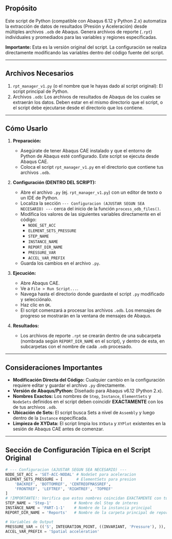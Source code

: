 ## Propósito

Este script de Python (compatible con Abaqus 6.12 y Python 2.x) automatiza la extracción de datos de resultados (Presión y Aceleración) desde múltiples archivos `.odb` de Abaqus. Genera archivos de reporte (`.rpt`) individuales y promediados para las variables y regiones especificadas.

**Importante:** Esta es la versión original del script. La configuración se realiza directamente modificando las variables dentro del código fuente del script.

---

## Archivos Necesarios

1.  `rpt_manager_v1.py` (o el nombre que le hayas dado al script original): El script principal de Python.
2.  Archivos `.odb`: Los archivos de resultados de Abaqus de los cuales se extraerán los datos. Deben estar en el mismo directorio que el script, o el script debe ejecutarse desde el directorio que los contiene.

---

## Cómo Usarlo

1.  **Preparación:**
    *   Asegúrate de tener Abaqus CAE instalado y que el entorno de Python de Abaqus esté configurado. Este script se ejecuta desde Abaqus CAE.
    *   Coloca el script `rpt_manager_v1.py` en el directorio que contiene tus archivos `.odb`.

2.  **Configuración (DENTRO DEL SCRIPT):**
    *   Abre el archivo `.py` (ej. `rpt_manager_v1.py`) con un editor de texto o un IDE de Python.
    *   Localiza la sección `--- Configuracion (AJUSTAR SEGUN SEA NECESARIO) ---` cerca del inicio de la función `process_odb_files()`.
    *   Modifica los valores de las siguientes variables directamente en el código:
        *   `NODE_SET_ACC`
        *   `ELEMENT_SETS_PRESSURE`
        *   `STEP_NAME`
        *   `INSTANCE_NAME`
        *   `REPORT_DIR_NAME`
        *   `PRESSURE_VAR`
        *   `ACCEL_VAR_PREFIX`
    *   Guarda los cambios en el archivo `.py`.

3.  **Ejecución:**
    *   Abre Abaqus CAE.
    *   Ve a `File > Run Script...`.
    *   Navega hasta el directorio donde guardaste el script `.py` modificado y selecciónalo.
    *   Haz clic en `OK`.
    *   El script comenzará a procesar los archivos `.odb`. Los mensajes de progreso se mostrarán en la ventana de mensajes de Abaqus.

4.  **Resultados:**
    *   Los archivos de reporte `.rpt` se crearán dentro de una subcarpeta (nombrada según `REPORT_DIR_NAME` en el script), y dentro de esta, en subcarpetas con el nombre de cada `.odb` procesado.

---

## Consideraciones Importantes

*   **Modificación Directa del Código:** Cualquier cambio en la configuración requiere editar y guardar el archivo `.py` directamente.
*   **Versión de Abaqus/Python:** Diseñado para Abaqus v6.12 (Python 2.x).
*   **Nombres Exactos:** Los nombres de `Step`, `Instance`, `ElementSets` y `NodeSets` definidos en el script deben coincidir **EXACTAMENTE** con los de tus archivos `.odb`.
*   **Ubicación de Sets:** El script busca Sets a nivel de `Assembly` y luego dentro de la `Instance` especificada.
*   **Limpieza de XYData:** El script limpia los `XYData` y `XYPlot` existentes en la sesión de Abaqus CAE antes de comenzar.

---

## Sección de Configuración Típica en el Script Original

```python
# --- Configuracion (AJUSTAR SEGUN SEA NECESARIO) ---
NODE_SET_ACC = 'SET-ACC-NODAL' # NodeSet para aceleracion
ELEMENT_SETS_PRESSURE = [      # ElementSets para presion
    'BACKREF', 'BOTTOMREF', 'CENTREOFMASSREF',
    'FRONTREF', 'LEFTREF', 'RIGHTREF', 'TOPREF'
]
# !IMPORTANTE!: Verifica que estos nombres coincidan EXACTAMENTE con tu ODB
STEP_NAME = 'Step-1'          # Nombre del Step de interes
INSTANCE_NAME = 'PART-1-1'    # Nombre de la instancia principal
REPORT_DIR_NAME = 'Reports'   # Nombre de la carpeta principal de reportes

# Variables de Output
PRESSURE_VAR = (('S', INTEGRATION_POINT, ((INVARIANT, 'Pressure'), )), )
ACCEL_VAR_PREFIX = 'Spatial acceleration'
```
